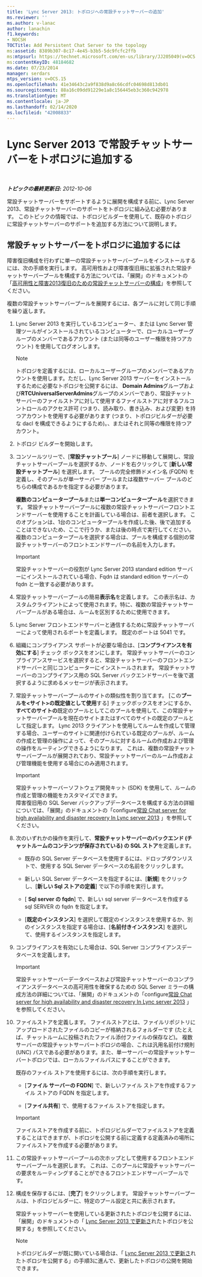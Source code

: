 ```yaml
---
title: 'Lync Server 2013: トポロジへの常設チャットサーバーの追加'
ms.reviewer: ''
ms.author: v-lanac
author: lanachin
f1.keywords:
- NOCSH
TOCTitle: Add Persistent Chat Server to the topology
ms:assetid: 8389b307-8c17-4e45-b3b5-5dc9fcfc2ffb
ms:mtpsurl: https://technet.microsoft.com/en-us/library/JJ205049(v=OCS.15)
ms:contentKeyID: 48184682
ms.date: 07/23/2014
manager: serdars
mtps_version: v=OCS.15
ms.openlocfilehash: 41e34643c2a9f838d9a8c66cdfc04698d813db01
ms.sourcegitcommit: 88a16c09dd91229e1a8c156445eb3c360c942978
ms.translationtype: MT
ms.contentlocale: ja-JP
ms.lasthandoff: 02/14/2020
ms.locfileid: "42008833"
---
```

<div data-xmlns="http://www.w3.org/1999/xhtml">

<div class="topic" data-xmlns="http://www.w3.org/1999/xhtml" data-msxsl="urn:schemas-microsoft-com:xslt" data-cs="http://msdn.microsoft.com/">

<div data-asp="http://msdn2.microsoft.com/asp">

# <a name="add-persistent-chat-server-to-the-topology-in-lync-server-2013"></a>Lync Server 2013 で常設チャットサーバーをトポロジに追加する

</div>

<div id="mainSection">

<div id="mainBody">

<span> </span>

_**トピックの最終更新日:** 2012-10-06_

常設チャットサーバーをサポートするように展開を構成する前に、Lync Server 2013、常設チャットサーバーのサポートをトポロジに組み込む必要があります。 このトピックの情報では、トポロジビルダーを使用して、既存のトポロジに常設チャットサーバーのサポートを追加する方法について説明します。

<div>

## <a name="to-add-persistent-chat-server-to-a-topology"></a>常設チャットサーバーをトポロジに追加するには

障害復旧構成を行わずに単一の常設チャットサーバープールをインストールするには、次の手順を実行します。 高可用性および障害復旧用に拡張された常設チャットサーバープールを構成する方法については、「展開」のドキュメントの「[高可用性と障害2013復旧のための常設チャットサーバーの構成](lync-server-2013-configuring-persistent-chat-server-for-high-availability-and-disaster-recovery.md)」を参照してください。

複数の常設チャットサーバープールを展開するには、各プールに対して同じ手順を繰り返します。

1.  Lync Server 2013 を実行しているコンピューター、または Lync Server 管理ツールがインストールされているコンピューターで、ローカルユーザーグループのメンバーであるアカウント (または同等のユーザー権限を持つアカウント) を使用してログオンします。
    
    <div>
    

    > [!NOTE]  
    > トポロジを定義するには、ローカルユーザーグループのメンバーであるアカウントを使用します。ただし、Lync Server 2013 サーバーをインストールするために必要なトポロジを公開するには、 <STRONG>Domain Admins</STRONG>グループおよび<STRONG>RTCUniversalServerAdmins</STRONG>グループのメンバーであり、常設チャットサーバーのファイルストアに対して使用するファイルストアに対するフルコントロールのアクセス許可 (つまり、読み取り、書き込み、および変更) を持つアカウントを使用する必要があります (つまり、トポロジビルダーが必要な dacl を構成できるようにするため)。、またはそれと同等の権限を持つアカウント。

    
    </div>

2.  トポロジ ビルダーを開始します。

3.  コンソールツリーで、[**常設チャットプール**] ノードに移動して展開し、常設チャットサーバープールを選択するか、ノードを右クリックして [**新しい常設チャットプール**] を選択します。 プールの完全修飾ドメイン名 (FQDN) を定義し、そのプールが単一サーバー プールまたは複数サーバー プールのどちらの構成であるかを指定する必要があります。
    
    **複数のコンピュータープール**または**単一コンピュータープール**を選択できます。 常設チャットサーバープールに複数の常設チャットサーバーフロントエンドサーバーを使用することを計画している場合は、前者を選択します。 このオプションは、1台のコンピュータープールを作成した後、後で追加することはできないため、ここで行うか、または後の時点で実行してください。 複数のコンピュータープールを選択する場合は、プールを構成する個別の常設チャットサーバーのフロントエンドサーバーの名前を入力します。
    
    <div>
    

    > [!IMPORTANT]  
    > 常設チャットサーバーの役割が Lync Server 2013&nbsp;standard edition サーバーにインストールされている場合、Fqdn は standard edition サーバーの fqdn と一致する必要があります。

    
    </div>

4.  常設チャットサーバープールの簡易**表示名**を定義します。 この表示名は、カスタムクライアントによって使用されます。特に、複数の常設チャットサーバープールがある場合は、ルームを区別するために使用できます。

5.  Lync Server フロントエンドサーバーと通信するために常設チャットサーバーによって使用されるポートを定義します。 既定のポートは 5041 です。

6.  組織にコンプライアンス サポートが必要な場合は、[**コンプライアンスを有効にする**] チェック ボックスをオンにします。 常設チャットサーバーのコンプライアンスサービスを選択すると、常設チャットサーバーのフロントエンドサーバーと同じコンピューターにインストールされます。 常設チャットサーバーのコンプライアンス用の SQL Server バックエンドサーバーを後で選択するように求めるメッセージが表示されます。

7.  常設チャットサーバープールのサイトの類似性を割り当てます。 [この**プールを\<サイト\>の既定値として使用**する] チェックボックスをオンにするか、**すべてのサイトの**既定のプールとしてこのプールを使用して、この常設チャットサーバープールを現在のサイトまたはすべてのサイトの既定のプールとして指定します。 Lync 2013 クライアントを使用してルームを作成して管理する場合、ユーザーのサイトに関連付けられている既定のプールが、ルームの作成と管理の操作によって、そのプールに対するルームの作成および管理の操作をルーティングできるようになります。 これは、複数の常設チャットサーバープールが展開されており、常設チャットサーバーのルーム作成および管理機能を使用する場合にのみ適用されます。
    
    <div>
    

    > [!IMPORTANT]  
    > 常設チャットサーバーソフトウェア開発キット (SDK) を使用して、ルームの作成と管理の機能をカスタマイズできます。<BR>障害復旧用の SQL Server バックアップデータベースを構成する方法の詳細については、「展開」のドキュメントの「configure<A href="lync-server-2013-configuring-persistent-chat-server-for-high-availability-and-disaster-recovery.md">常設 Chat server for high availability and disaster recovery In Lync server 2013</A> 」を参照してください。

    
    </div>

8.  次のいずれかの操作を実行して、**常設チャットサーバーのバックエンド (チャットルームのコンテンツが保存されている) の SQL ストア**を定義します。
    
      - 既存の SQL Server データベースを使用するには、ドロップダウンリストで、使用する SQL Server データベースの名前をクリックします。
    
      - 新しい SQL Server データベースを指定するには、[**新規**] をクリックし、[**新しい Sql ストアの定義**] で以下の手順を実行します。
    
    <!-- end list -->
    
      - [ **Sql server の fqdn**] で、新しい sql server データベースを作成する sql SERVER の fqdn を指定します。
    
      - [**既定のインスタンス**] を選択して既定のインスタンスを使用するか、別のインスタンスを指定する場合は、[**名前付きインスタンス**] を選択して、使用するインスタンスを指定します。

9.  コンプライアンスを有効にした場合は、SQL Server コンプライアンスデータベースを定義します。
    
    <div>
    

    > [!IMPORTANT]  
    > 常設チャットサーバーデータベースおよび常設チャットサーバーのコンプライアンスデータベースの高可用性を確保するための SQL Server ミラーの構成方法の詳細については、「展開」のドキュメントの「configure<A href="lync-server-2013-configuring-persistent-chat-server-for-high-availability-and-disaster-recovery.md">常設 Chat server for high availability and disaster recovery In Lync server 2013</A> 」を参照してください。

    
    </div>

10. ファイルストアを定義します。 ファイルストアとは、ファイルリポジトリにアップロードされたファイルのコピーが格納されるフォルダーです (たとえば、チャットルームに投稿されたファイル添付ファイルの保存など)。 複数サーバーの常設チャットサーバートポロジの場合、これは汎用名前付け規則 (UNC) パスである必要があります。また、単一サーバーの常設チャットサーバートポロジでは、ローカルファイルパスにすることができます。
    
    既存のファイル ストアを使用するには、次の手順を実行します。
    
      - [**ファイル サーバーの FQDN**] で、新しいファイル ストアを作成するファイル ストアの FQDN を指定します。
    
      - [**ファイル共有**] で、使用するファイル ストアを指定します。
    
    <div>
    

    > [!IMPORTANT]  
    > ファイルストアを作成する前に、トポロジビルダーでファイルストアを定義することはできますが、トポロジを公開する前に定義する定義済みの場所にファイルストアを作成する必要があります。

    
    </div>

11. この常設チャットサーバープールの次ホップとして使用するフロントエンドサーバープールを選択します。 これは、このプールに常設チャットサーバーの要求をルーティングすることができるフロントエンドサーバープールです。

12. 構成を保存するには、[**完了**] をクリックします。 常設チャットサーバープールは、トポロジビルダーに、特定のプール設定と共に表示されます。
    
    常設チャットサーバーを使用している更新されたトポロジを公開するには、「展開」のドキュメントの「 [Lync Server 2013 で更新さ](lync-server-2013-publish-the-updated-topology.md)れたトポロジを公開する」を参照してください。
    
    <div>
    

    > [!NOTE]  
    > トポロジビルダーが既に開いている場合は、「 <A href="lync-server-2013-publish-the-updated-topology.md">Lync Server 2013 で更新さ</A>れたトポロジを公開する」の手順3に進んで、更新したトポロジの公開を開始できます。

    
    </div>

</div>

</div>

<span> </span>

</div>

</div>

</div>

